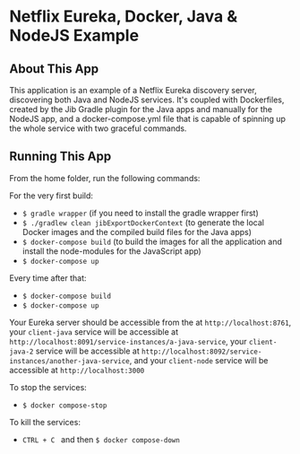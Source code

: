 # Netflix Eureka, Docker, Java & NodeJS Example

## About This App

This application is an example of a Netflix Eureka discovery server, discovering both Java and NodeJS services. It's coupled with Dockerfiles, created by the Jib Gradle plugin for the Java apps and manually for the NodeJS app, and a docker-compose.yml file that is capable of spinning up the whole service with two graceful commands.

## Running This App

From the home folder, run the following commands:

For the very first build:
* ``` $ gradle wrapper ``` (if you need to install the gradle wrapper first)
* ``` $ ./gradlew clean jibExportDockerContext ``` (to generate the local Docker images and the compiled build files for the Java apps)
* ``` $ docker-compose build ``` (to build the images for all the application and install the node-modules for the JavaScript app)
* ``` $ docker-compose up ```

Every time after that:
* ``` $ docker-compose build ```
* ``` $ docker-compose up ```

Your Eureka server should be accessible from the  at `http://localhost:8761`, your `client-java` service will be accessible at `http://localhost:8091/service-instances/a-java-service`, your `client-java-2` service will be accessible at `http://localhost:8092/service-instances/another-java-service`, and your `client-node` service will be accessible at `http://localhost:3000`

To stop the services:
* ``` $ docker compose-stop ```

To kill the services:
* ``` CTRL + C  ``` and then ``` $ docker compose-down ```